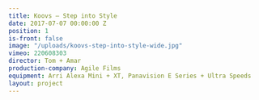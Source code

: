 ```yaml
---
title: Koovs — Step into Style
date: 2017-07-07 00:00:00 Z
position: 1
is-front: false
image: "/uploads/koovs-step-into-style-wide.jpg"
vimeo: 220608303
director: Tom + Amar
production-company: Agile Films
equipment: Arri Alexa Mini + XT, Panavision E Series + Ultra Speeds
layout: project
---
```


